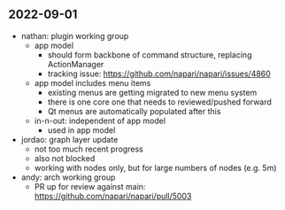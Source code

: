 ## 2022-09-01

- nathan: plugin working group
    - app model
        - should form backbone of command structure, replacing ActionManager
        - tracking issue: https://github.com/napari/napari/issues/4860
    - app model includes menu items
        - existing menus are getting migrated to new menu system
        - there is one core one that needs to reviewed/pushed forward
        - Qt menus are automatically populated after this
    - in-n-out: independent of app model
        - used in app model
- jordao: graph layer update 
    - not too much recent progress
    - also not blocked
    - working with nodes only, but for large numbers of nodes (e.g. 5m)
- andy: arch working group 
    - PR up for review against main: https://github.com/napari/napari/pull/5003
